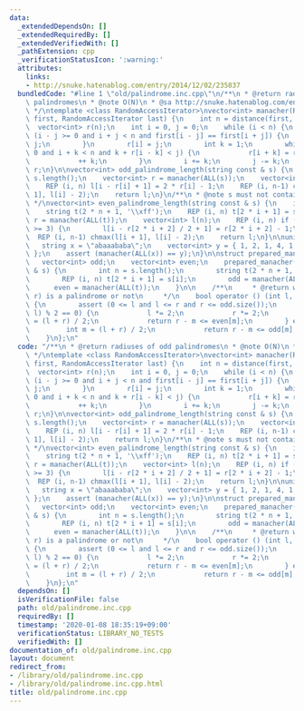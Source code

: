 ```yaml
---
data:
  _extendedDependsOn: []
  _extendedRequiredBy: []
  _extendedVerifiedWith: []
  _pathExtension: cpp
  _verificationStatusIcon: ':warning:'
  attributes:
    links:
    - http://snuke.hatenablog.com/entry/2014/12/02/235837
  bundledCode: "#line 1 \"old/palindrome.inc.cpp\"\n/**\n * @return radiuses of odd\
    \ palindromes\n * @note O(N)\n * @sa http://snuke.hatenablog.com/entry/2014/12/02/235837\n\
    \ */\ntemplate <class RandomAccessIterator>\nvector<int> manacher(RandomAccessIterator\
    \ first, RandomAccessIterator last) {\n    int n = distance(first, last);\n  \
    \  vector<int> r(n);\n    int i = 0, j = 0;\n    while (i < n) {\n        while\
    \ (i - j >= 0 and i + j < n and first[i - j] == first[i + j]) {\n            ++\
    \ j;\n        }\n        r[i] = j;\n        int k = 1;\n        while (i - k >=\
    \ 0 and i + k < n and k + r[i - k] < j) {\n            r[i + k] = r[i - k];\n\
    \            ++ k;\n        }\n        i += k;\n        j -= k;\n    }\n    return\
    \ r;\n}\n\nvector<int> odd_palindrome_length(string const & s) {\n    int n =\
    \ s.length();\n    vector<int> r = manacher(ALL(s));\n    vector<int> l(n);\n\
    \    REP (i, n) l[i - r[i] + 1] = 2 * r[i] - 1;\n    REP (i, n-1) chmax(l[i +\
    \ 1], l[i] - 2);\n    return l;\n}\n/**\n * @note s must not contain '\\xff'\n\
    \ */\nvector<int> even_palindrome_length(string const & s) {\n    int n = s.length();\n\
    \    string t(2 * n + 1, '\\xff');\n    REP (i, n) t[2 * i + 1] = s[i];\n    vector<int>\
    \ r = manacher(ALL(t));\n    vector<int> l(n);\n    REP (i, n) if (r[2 * i + 2]\
    \ >= 3) {\n        l[i - r[2 * i + 2] / 2 + 1] = r[2 * i + 2] - 1;\n    }\n  \
    \  REP (i, n-1) chmax(l[i + 1], l[i] - 2);\n    return l;\n}\n\nunittest {\n \
    \   string x = \"abaaababa\";\n    vector<int> y = { 1, 2, 1, 4, 1, 2, 3, 2, 1\
    \ };\n    assert (manacher(ALL(x)) == y);\n}\n\nstruct prepared_manacher {\n \
    \   vector<int> odd;\n    vector<int> even;\n    prepared_manacher(string const\
    \ & s) {\n        int n = s.length();\n        string t(2 * n + 1, '\\xff');\n\
    \        REP (i, n) t[2 * i + 1] = s[i];\n        odd = manacher(ALL(s));\n  \
    \      even = manacher(ALL(t));\n    }\n\n    /**\n     * @return wheter s[l,\
    \ r) is a palindrome or not\n     */\n    bool operator () (int l, int r) const\
    \ {\n        assert (0 <= l and l <= r and r <= odd.size());\n        if ((r -\
    \ l) % 2 == 0) {\n            l *= 2;\n            r *= 2;\n            int m\
    \ = (l + r) / 2;\n            return r - m <= even[m];\n        } else {\n   \
    \         int m = (l + r) / 2;\n            return r - m <= odd[m];\n        }\n\
    \    }\n};\n"
  code: "/**\n * @return radiuses of odd palindromes\n * @note O(N)\n * @sa http://snuke.hatenablog.com/entry/2014/12/02/235837\n\
    \ */\ntemplate <class RandomAccessIterator>\nvector<int> manacher(RandomAccessIterator\
    \ first, RandomAccessIterator last) {\n    int n = distance(first, last);\n  \
    \  vector<int> r(n);\n    int i = 0, j = 0;\n    while (i < n) {\n        while\
    \ (i - j >= 0 and i + j < n and first[i - j] == first[i + j]) {\n            ++\
    \ j;\n        }\n        r[i] = j;\n        int k = 1;\n        while (i - k >=\
    \ 0 and i + k < n and k + r[i - k] < j) {\n            r[i + k] = r[i - k];\n\
    \            ++ k;\n        }\n        i += k;\n        j -= k;\n    }\n    return\
    \ r;\n}\n\nvector<int> odd_palindrome_length(string const & s) {\n    int n =\
    \ s.length();\n    vector<int> r = manacher(ALL(s));\n    vector<int> l(n);\n\
    \    REP (i, n) l[i - r[i] + 1] = 2 * r[i] - 1;\n    REP (i, n-1) chmax(l[i +\
    \ 1], l[i] - 2);\n    return l;\n}\n/**\n * @note s must not contain '\\xff'\n\
    \ */\nvector<int> even_palindrome_length(string const & s) {\n    int n = s.length();\n\
    \    string t(2 * n + 1, '\\xff');\n    REP (i, n) t[2 * i + 1] = s[i];\n    vector<int>\
    \ r = manacher(ALL(t));\n    vector<int> l(n);\n    REP (i, n) if (r[2 * i + 2]\
    \ >= 3) {\n        l[i - r[2 * i + 2] / 2 + 1] = r[2 * i + 2] - 1;\n    }\n  \
    \  REP (i, n-1) chmax(l[i + 1], l[i] - 2);\n    return l;\n}\n\nunittest {\n \
    \   string x = \"abaaababa\";\n    vector<int> y = { 1, 2, 1, 4, 1, 2, 3, 2, 1\
    \ };\n    assert (manacher(ALL(x)) == y);\n}\n\nstruct prepared_manacher {\n \
    \   vector<int> odd;\n    vector<int> even;\n    prepared_manacher(string const\
    \ & s) {\n        int n = s.length();\n        string t(2 * n + 1, '\\xff');\n\
    \        REP (i, n) t[2 * i + 1] = s[i];\n        odd = manacher(ALL(s));\n  \
    \      even = manacher(ALL(t));\n    }\n\n    /**\n     * @return wheter s[l,\
    \ r) is a palindrome or not\n     */\n    bool operator () (int l, int r) const\
    \ {\n        assert (0 <= l and l <= r and r <= odd.size());\n        if ((r -\
    \ l) % 2 == 0) {\n            l *= 2;\n            r *= 2;\n            int m\
    \ = (l + r) / 2;\n            return r - m <= even[m];\n        } else {\n   \
    \         int m = (l + r) / 2;\n            return r - m <= odd[m];\n        }\n\
    \    }\n};\n"
  dependsOn: []
  isVerificationFile: false
  path: old/palindrome.inc.cpp
  requiredBy: []
  timestamp: '2020-01-08 18:35:19+09:00'
  verificationStatus: LIBRARY_NO_TESTS
  verifiedWith: []
documentation_of: old/palindrome.inc.cpp
layout: document
redirect_from:
- /library/old/palindrome.inc.cpp
- /library/old/palindrome.inc.cpp.html
title: old/palindrome.inc.cpp
---
```

